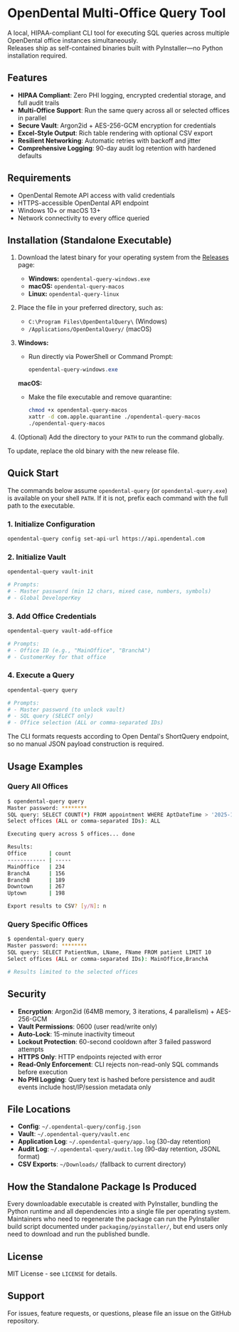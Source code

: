 # OpenDental Multi-Office Query Tool

A local, HIPAA-compliant CLI tool for executing SQL queries across multiple OpenDental office instances simultaneously.  
Releases ship as self-contained binaries built with PyInstaller—no Python installation required.

## Features

- **HIPAA Compliant**: Zero PHI logging, encrypted credential storage, and full audit trails  
- **Multi-Office Support**: Run the same query across all or selected offices in parallel  
- **Secure Vault**: Argon2id + AES-256-GCM encryption for credentials  
- **Excel-Style Output**: Rich table rendering with optional CSV export  
- **Resilient Networking**: Automatic retries with backoff and jitter  
- **Comprehensive Logging**: 90-day audit log retention with hardened defaults  

## Requirements

- OpenDental Remote API access with valid credentials  
- HTTPS-accessible OpenDental API endpoint  
- Windows 10+ or macOS 13+  
- Network connectivity to every office queried  

## Installation (Standalone Executable)

1. Download the latest binary for your operating system from the [Releases](../../releases) page:  
   - **Windows:** `opendental-query-windows.exe`  
   - **macOS:** `opendental-query-macos`  
   - **Linux:** `opendental-query-linux`  

2. Place the file in your preferred directory, such as:  
   - `C:\Program Files\OpenDentalQuery\` (Windows)  
   - `/Applications/OpenDentalQuery/` (macOS)  

3. **Windows:**  
   - Run directly via PowerShell or Command Prompt:  
     ```powershell
     opendental-query-windows.exe
     ```

   **macOS:**  
   - Make the file executable and remove quarantine:  
     ```bash
     chmod +x opendental-query-macos
     xattr -d com.apple.quarantine ./opendental-query-macos
     ./opendental-query-macos
     ```

4. (Optional) Add the directory to your `PATH` to run the command globally.

To update, replace the old binary with the new release file.

## Quick Start

The commands below assume `opendental-query` (or `opendental-query.exe`) is available on your shell `PATH`. If it is not, prefix each command with the full path to the executable.

### 1. Initialize Configuration

```bash
opendental-query config set-api-url https://api.opendental.com
```

### 2. Initialize Vault

```bash
opendental-query vault-init

# Prompts:
# - Master password (min 12 chars, mixed case, numbers, symbols)
# - Global DeveloperKey
```

### 3. Add Office Credentials

```bash
opendental-query vault-add-office

# Prompts:
# - Office ID (e.g., "MainOffice", "BranchA")
# - CustomerKey for that office
```

### 4. Execute a Query

```bash
opendental-query query

# Prompts:
# - Master password (to unlock vault)
# - SQL query (SELECT only)
# - Office selection (ALL or comma-separated IDs)
```

The CLI formats requests according to Open Dental's ShortQuery endpoint, so no manual JSON payload construction is required.

## Usage Examples

### Query All Offices

```bash
$ opendental-query query
Master password: ********
SQL query: SELECT COUNT(*) FROM appointment WHERE AptDateTime > '2025-10-01'
Select offices (ALL or comma-separated IDs): ALL

Executing query across 5 offices... done

Results:
Office       | count
------------ | -----
MainOffice   | 234
BranchA      | 156
BranchB      | 189
Downtown     | 267
Uptown       | 198

Export results to CSV? [y/N]: n
```

### Query Specific Offices

```bash
$ opendental-query query
Master password: ********
SQL query: SELECT PatientNum, LName, FName FROM patient LIMIT 10
Select offices (ALL or comma-separated IDs): MainOffice,BranchA

# Results limited to the selected offices
```

## Security

- **Encryption**: Argon2id (64MB memory, 3 iterations, 4 parallelism) + AES-256-GCM
- **Vault Permissions**: 0600 (user read/write only)
- **Auto-Lock**: 15-minute inactivity timeout
- **Lockout Protection**: 60-second cooldown after 3 failed password attempts
- **HTTPS Only**: HTTP endpoints rejected with error
- **Read-Only Enforcement**: CLI rejects non-read-only SQL commands before execution
- **No PHI Logging**: Query text is hashed before persistence and audit events include host/IP/session metadata only

## File Locations

- **Config**: `~/.opendental-query/config.json`
- **Vault**: `~/.opendental-query/vault.enc`
- **Application Log**: `~/.opendental-query/app.log` (30-day retention)
- **Audit Log**: `~/.opendental-query/audit.log` (90-day retention, JSONL format)
- **CSV Exports**: `~/Downloads/` (fallback to current directory)

## How the Standalone Package Is Produced

Every downloadable executable is created with PyInstaller, bundling the Python runtime and all dependencies into a single file per operating system. Maintainers who need to regenerate the package can run the PyInstaller build script documented under `packaging/pyinstaller/`, but end users only need to download and run the published bundle.

## License

MIT License - see `LICENSE` for details.

## Support

For issues, feature requests, or questions, please file an issue on the GitHub repository.
